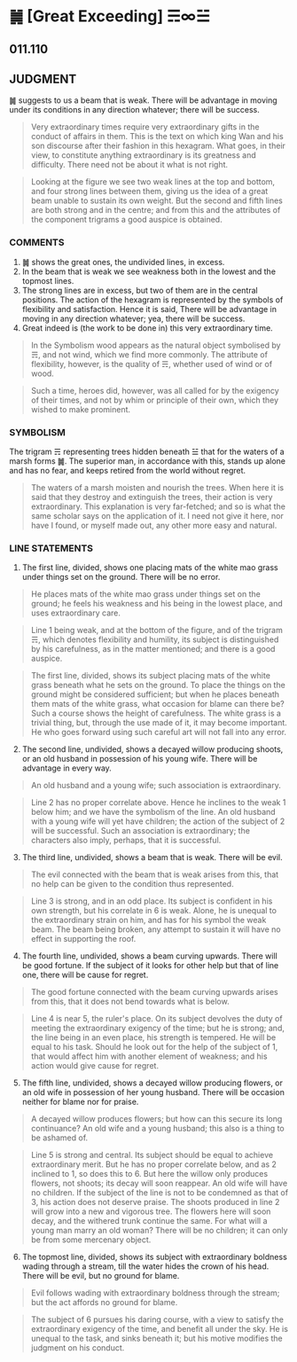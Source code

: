 # ䷛ [Great Exceeding] ☴∞☱

## 011.110

## JUDGMENT

䷛ suggests to us a beam that is weak. There will be advantage in moving under its conditions in any direction whatever; there will be success.

> Very extraordinary times require very extraordinary gifts in the conduct of affairs in them. This is the text on which king Wan and his son discourse after their fashion in this hexagram. What goes, in their view, to constitute anything extraordinary is its greatness and difficulty. There need not be about it what is not right.

> Looking at the figure we see two weak lines at the top and bottom, and four strong lines between them, giving us the idea of a great beam unable to sustain its own weight. But the second and fifth lines are both strong and in the centre; and from this and the attributes of the component trigrams a good auspice is obtained.

### COMMENTS

1. ䷛ shows the great ones, the undivided lines, in excess.
2. In the beam that is weak we see weakness both in the lowest and the topmost lines.
3. The strong lines are in excess, but two of them are in the central positions. The action of the hexagram is represented by the symbols of flexibility and satisfaction. Hence it is said, There will be advantage in moving in any direction whatever; yea, there will be success.
4. Great indeed is (the work to be done in) this very extraordinary time.

> In the Symbolism wood appears as the natural object symbolised by ☴, and not wind, which we find more commonly. The attribute of flexibility, however, is the quality of ☴, whether used of wind or of wood.

> Such a time, heroes did, however, was all called for by the exigency of their times, and not by whim or principle of their own, which they wished to make prominent.

### SYMBOLISM

The trigram ☴ representing trees hidden beneath ☱ that for the waters of a marsh forms ䷛. The superior man, in accordance with this, stands up alone and has no fear, and keeps retired from the world without regret.

> The waters of a marsh moisten and nourish the trees. When here it is said that they destroy and extinguish the trees, their action is very extraordinary. This explanation is very far-fetched; and so is what the same scholar says on the application of it. I need not give it here, nor have I found, or myself made out, any other more easy and natural.

### LINE STATEMENTS

1. The first line, divided, shows one placing mats of the white mao grass under things set on the ground. There will be no error.

> He places mats of the white mao grass under things set on the ground; he feels his weakness and his being in the lowest place, and uses extraordinary care.

> Line 1 being weak, and at the bottom of the figure, and of the trigram ☴, which denotes flexibility and humility, its subject is distinguished by his carefulness, as in the matter mentioned; and there is a good auspice.

> The first line, divided, shows its subject placing mats of the white grass beneath what he sets on the ground. To place the things on the ground might be considered sufficient; but when he places beneath them mats of the white grass, what occasion for blame can there be? Such a course shows the height of carefulness. The white grass is a trivial thing, but, through the use made of it, it may become important. He who goes forward using such careful art will not fall into any error.

2. The second line, undivided, shows a decayed willow producing shoots, or an old husband in possession of his young wife. There will be advantage in every way.

> An old husband and a young wife; such association is extraordinary.

> Line 2 has no proper correlate above. Hence he inclines to the weak 1 below him; and we have the symbolism of the line. An old husband with a young wife will yet have children; the action of the subject of 2 will be successful. Such an association is extraordinary; the characters also imply, perhaps, that it is successful.

3. The third line, undivided, shows a beam that is weak. There will be evil.

> The evil connected with the beam that is weak arises from this, that no help can be given to the condition thus represented.

> Line 3 is strong, and in an odd place. Its subject is confident in his own strength, but his correlate in 6 is weak. Alone, he is unequal to the extraordinary strain on him, and has for his symbol the weak beam. The beam being broken, any attempt to sustain it will have no effect in supporting the roof.

4. The fourth line, undivided, shows a beam curving upwards. There will be good fortune. If the subject of it looks for other help but that of line one, there will be cause for regret.

> The good fortune connected with the beam curving upwards arises from this, that it does not bend towards what is below.

> Line 4 is near 5, the ruler's place. On its subject devolves the duty of meeting the extraordinary exigency of the time; but he is strong; and, the line being in an even place, his strength is tempered. He will be equal to his task. Should he look out for the help of the subject of 1, that would affect him with another element of weakness; and his action would give cause for regret.

5. The fifth line, undivided, shows a decayed willow producing flowers, or an old wife in possession of her young husband. There will be occasion neither for blame nor for praise.

> A decayed willow produces flowers; but how can this secure its long continuance? An old wife and a young husband; this also is a thing to be ashamed of.

> Line 5 is strong and central. Its subject should be equal to achieve extraordinary merit. But he has no proper correlate below, and as 2 inclined to 1, so does this to 6. But here the willow only produces flowers, not shoots; its decay will soon reappear. An old wife will have no children. If the subject of the line is not to be condemned as that of 3, his action does not deserve praise. The shoots produced in line 2 will grow into a new and vigorous tree. The flowers here will soon decay, and the withered trunk continue the same. For what will a young man marry an old woman? There will be no children; it can only be from some mercenary object.

6. The topmost line, divided, shows its subject with extraordinary boldness wading through a stream, till the water hides the crown of his head. There will be evil, but no ground for blame.

> Evil follows wading with extraordinary boldness through the stream; but the act affords no ground for blame.

> The subject of 6 pursues his daring course, with a view to satisfy the extraordinary exigency of the time, and benefit all under the sky. He is unequal to the task, and sinks beneath it; but his motive modifies the judgment on his conduct.
